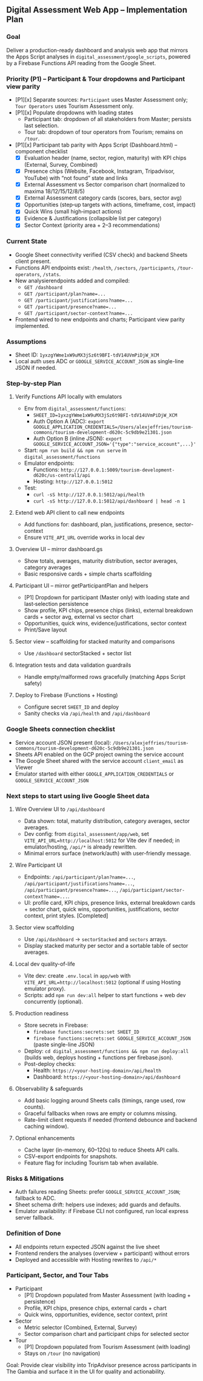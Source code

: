 ## Digital Assessment Web App – Implementation Plan

### Goal
Deliver a production-ready dashboard and analysis web app that mirrors the Apps Script analyses in `digital_assessment/google_scripts`, powered by a Firebase Functions API reading from the Google Sheet.

### Priority (P1) – Participant & Tour dropdowns and Participant view parity
- [P1][x] Separate sources: `Participant` uses Master Assessment only; `Tour Operators` uses Tourism Assessment only.
- [P1][x] Populate dropdowns with loading states
  - Participant tab: dropdown of all stakeholders from Master; persists last selection.
  - Tour tab: dropdown of tour operators from Tourism; remains on `/tour`.
- [P1][x] Participant tab parity with Apps Script (Dashboard.html) – component checklist
  - [x] Evaluation header (name, sector, region, maturity) with KPI chips (External, Survey, Combined)
  - [x] Presence chips (Website, Facebook, Instagram, Tripadvisor, YouTube) with “not found” state and links
  - [x] External Assessment vs Sector comparison chart (normalized to maxima 18/12/15/12/8/5)
  - [x] External Assessment category cards (scores, bars, sector avg)
  - [x] Opportunities (step‑up targets with actions, timeframe, cost, impact)
  - [x] Quick Wins (small high‑impact actions)
  - [x] Evidence & Justifications (collapsible list per category)
  - [x] Sector Context (priority area + 2–3 recommendations)

### Current State
- Google Sheet connectivity verified (CSV check) and backend Sheets client present.
- Functions API endpoints exist: `/health`, `/sectors`, `/participants`, `/tour-operators`, `/stats`.
- New analysierendpoints added and compiled:
  - `GET /dashboard`
  - `GET /participant/plan?name=...`
  - `GET /participant/justifications?name=...`
  - `GET /participant/presence?name=...`
  - `GET /participant/sector-context?name=...`
- Frontend wired to new endpoints and charts; Participant view parity implemented.

### Assumptions
- Sheet ID: `1yxzgYWme1xW9uMX3jSz6t9BFI-tdV14UVmPiDjW_XCM`
- Local auth uses ADC or `GOOGLE_SERVICE_ACCOUNT_JSON` as single-line JSON if needed.

### Step-by-step Plan
1) Verify Functions API locally with emulators
   - Env from `digital_assessment/functions`:
     - `SHEET_ID=1yxzgYWme1xW9uMX3jSz6t9BFI-tdV14UVmPiDjW_XCM`
     - Auth Option A (ADC): `export GOOGLE_APPLICATION_CREDENTIALS=/Users/alexjeffries/tourism-commons/tourism-development-d620c-5c9db9e21301.json`
     - Auth Option B (inline JSON): `export GOOGLE_SERVICE_ACCOUNT_JSON='{"type":"service_account",...}'`
   - Start: `npm run build && npm run serve` in `digital_assessment/functions`
   - Emulator endpoints:
     - Functions: `http://127.0.0.1:5009/tourism-development-d620c/us-central1/api`
     - Hosting: `http://127.0.0.1:5012`
   - Test:
     - `curl -sS http://127.0.0.1:5012/api/health`
     - `curl -sS http://127.0.0.1:5012/api/dashboard | head -n 1`

2) Extend web API client to call new endpoints
   - Add functions for: dashboard, plan, justifications, presence, sector-context
   - Ensure `VITE_API_URL` override works in local dev

3) Overview UI – mirror dashboard.gs
   - Show totals, averages, maturity distribution, sector averages, category averages
   - Basic responsive cards + simple charts scaffolding

4) Participant UI – mirror getParticipantPlan and helpers
   - [P1] Dropdown for participant (Master only) with loading state and last‑selection persistence
   - Show profile, KPI chips, presence chips (links), external breakdown cards + sector avg, external vs sector chart
   - Opportunities, quick wins, evidence/justifications, sector context
   - Print/Save layout

5) Sector view – scaffolding for stacked maturity and comparisons
   - Use `/dashboard` sectorStacked + sector list

6) Integration tests and data validation guardrails
   - Handle empty/malformed rows gracefully (matching Apps Script safety)

7) Deploy to Firebase (Functions + Hosting)
   - Configure secret `SHEET_ID` and deploy
   - Sanity checks via `/api/health` and `/api/dashboard`

### Google Sheets connection checklist
- Service account JSON present (local): `/Users/alexjeffries/tourism-commons/tourism-development-d620c-5c9db9e21301.json`
- Sheets API enabled on the GCP project owning the service account
- The Google Sheet shared with the service account `client_email` as Viewer
- Emulator started with either `GOOGLE_APPLICATION_CREDENTIALS` or `GOOGLE_SERVICE_ACCOUNT_JSON`

### Next steps to start using live Google Sheet data
1) Wire Overview UI to `/api/dashboard`
   - Data shown: total, maturity distribution, category averages, sector averages.
   - Dev config: from `digital_assessment/app/web`, set `VITE_API_URL=http://localhost:5012` for Vite dev if needed; in emulator/hosting, `/api/*` is already rewritten.
   - Minimal errors surface (network/auth) with user-friendly message.

2) Wire Participant UI
   - Endpoints: `/api/participant/plan?name=...`, `/api/participant/justifications?name=...`, `/api/participant/presence?name=...`, `/api/participant/sector-context?name=...`.
   - UI: profile card, KPI chips, presence links, external breakdown cards + sector chart, quick wins, opportunities, justifications, sector context, print styles. [Completed]

3) Sector view scaffolding
   - Use `/api/dashboard` → `sectorStacked` and `sectors` arrays.
   - Display stacked maturity per sector and a sortable table of sector averages.

4) Local dev quality-of-life
   - Vite dev: create `.env.local` in `app/web` with `VITE_API_URL=http://localhost:5012` (optional if using Hosting emulator proxy).
   - Scripts: add `npm run dev:all` helper to start functions + web dev concurrently (optional).

5) Production readiness
   - Store secrets in Firebase:
     - `firebase functions:secrets:set SHEET_ID`
     - `firebase functions:secrets:set GOOGLE_SERVICE_ACCOUNT_JSON` (paste single-line JSON)
   - Deploy: `cd digital_assessment/functions && npm run deploy:all` (builds web, deploys hosting + functions per firebase.json).
   - Post-deploy checks:
     - Health: `https://<your-hosting-domain>/api/health`
     - Dashboard: `https://<your-hosting-domain>/api/dashboard`

6) Observability & safeguards
   - Add basic logging around Sheets calls (timings, range used, row counts).
   - Graceful fallbacks when rows are empty or columns missing.
   - Rate-limit client requests if needed (frontend debounce and backend caching window).

7) Optional enhancements
   - Cache layer (in-memory, 60–120s) to reduce Sheets API calls.
   - CSV-export endpoints for snapshots.
   - Feature flag for including Tourism tab when available.


### Risks & Mitigations
- Auth failures reading Sheets: prefer `GOOGLE_SERVICE_ACCOUNT_JSON`; fallback to ADC.
- Sheet schema drift: helpers use indexes; add guards and defaults.
- Emulator availability: if Firebase CLI not configured, run local express server fallback.

### Definition of Done
- All endpoints return expected JSON against the live sheet
- Frontend renders the analyses (overview + participant) without errors
- Deployed and accessible with Hosting rewrites to `/api/*`

### Participant, Sector, and Tour Tabs
- Participant
  - [P1] Dropdown populated from Master Assessment (with loading + persistence)
  - Profile, KPI chips, presence chips, external cards + chart
  - Quick wins, opportunities, evidence, sector context, print
- Sector
  - Metric selector (Combined, External, Survey)
  - Sector comparison chart and participant chips for selected sector
- Tour
  - [P1] Dropdown populated from Tourism Assessment (with loading)
  - Stays on `/tour` (no navigation)

Goal: Provide clear visibility into TripAdvisor presence across participants in The Gambia and surface it in the UI for quality and actionability.


